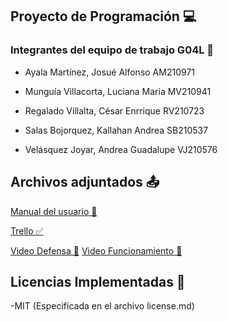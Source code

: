 ## Proyecto de Programación 💻

### Integrantes del equipo de trabajo G04L 👾
- Ayala Martínez, Josué Alfonso     AM210971

- Munguía Villacorta, Luciana Maria MV210941

- Regalado Villalta, César Enrrique RV210723

- Salas Bojorquez, Kallahan Andrea  SB210537

- Velásquez Joyar, Andrea Guadalupe VJ210576

## Archivos adjuntados 📤
 [Manual del usuario 📜](https://drive.google.com/drive/folders/1x4mEqJIhOyMu0dhfVSZFy6rB9AnamTIc?usp=sharing)
 
 [Trello ✅](https://trello.com/b/5URVXxGJ/proyecto-de-programaci%C3%B3n-fase-2-grupo-4-g04t)
 
 [Video Defensa 🎥](https://youtu.be/95AgeA0VDIY)
 [Video Funcionamiento 🎥](https://youtu.be/zT0n5oSrQ2s)
 
## Licencias Implementadas 💬
-MIT (Especificada en el archivo license.md)
